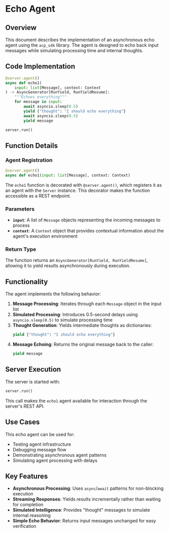 # Echo Agent

## Overview

This document describes the implementation of an asynchronous echo agent using the `acp_sdk` library. The agent is designed to echo back input messages while simulating processing time and internal thoughts.

## Code Implementation

```python
@server.agent()
async def echo1(
    input: list[Message], context: Context
) -> AsyncGenerator[RunYield, RunYieldResume]:
    """Echoes everything"""
    for message in input:
        await asyncio.sleep(0.5)
        yield {"thought": "I should echo everything"}
        await asyncio.sleep(0.5)
        yield message
```

```python
server.run()
```

## Function Details

### Agent Registration
```python
@server.agent()
async def echo1(input: list[Message], context: Context)
```

The `echo1` function is decorated with `@server.agent()`, which registers it as an agent with the `Server` instance. This decorator makes the function accessible as a REST endpoint.

### Parameters
- **`input`**: A list of `Message` objects representing the incoming messages to process
- **`context`**: A `Context` object that provides contextual information about the agent's execution environment

### Return Type
The function returns an `AsyncGenerator[RunYield, RunYieldResume]`, allowing it to yield results asynchronously during execution.

## Functionality

The agent implements the following behavior:

1. **Message Processing**: Iterates through each `Message` object in the input list
2. **Simulated Processing**: Introduces 0.5-second delays using `asyncio.sleep(0.5)` to simulate processing time
3. **Thought Generation**: Yields intermediate thoughts as dictionaries:
   ```python
   yield {"thought": "I should echo everything"}
   ```
4. **Message Echoing**: Returns the original message back to the caller:
   ```python
   yield message
   ```

## Server Execution

The server is started with:
```python
server.run()
```

This call makes the `echo1` agent available for interaction through the server's REST API.

## Use Cases

This echo agent can be used for:
- Testing agent infrastructure
- Debugging message flow
- Demonstrating asynchronous agent patterns
- Simulating agent processing with delays

## Key Features

- **Asynchronous Processing**: Uses `async`/`await` patterns for non-blocking execution
- **Streaming Responses**: Yields results incrementally rather than waiting for completion
- **Simulated Intelligence**: Provides "thought" messages to simulate internal reasoning
- **Simple Echo Behavior**: Returns input messages unchanged for easy verification
